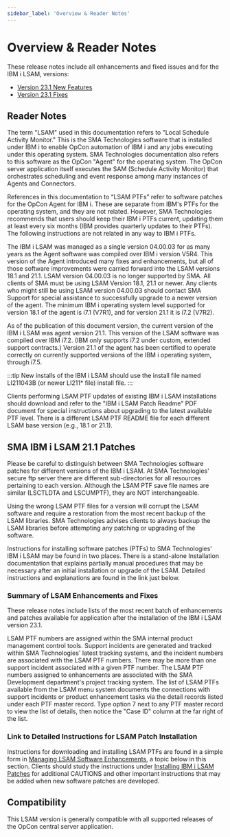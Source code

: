 ```yaml
---
sidebar_label: 'Overview & Reader Notes'
---
```


# Overview & Reader Notes

These release notes include all enhancements and fixed issues and for the IBM i LSAM, versions:

- [Version 23.1 New Features](./version-23.1-new-features)
- [Version 23.1 Fixes](./version-23.1-fixes)

## Reader Notes

The term "LSAM" used in this documentation refers to "Local Schedule Activity Monitor." This is the SMA Technologies software that is installed under IBM i to enable OpCon automation of IBM i and any jobs executing under this operating system. SMA Technologies documentation also refers to this software as the OpCon "Agent" for the operating system.  The OpCon server application itself executes the SAM (Schedule Activity Monitor) that orchestrates scheduling and event response among many instances of Agents and Connectors.

References in this documentation to “LSAM PTFs” refer to software patches for the OpCon Agent for IBM i. These are separate from IBM's PTFs for the operating system, and they are not related. However, SMA Technologies recommends that users should keep their IBM i PTFs current, updating them at least every six months (IBM provides quarterly updates to their PTFs). The following instructions are not related in any way to IBM i PTFs.

The IBM i LSAM was managed as a single version 04.00.03 for as many years as the Agent software was compiled over IBM i version V5R4. This version of the Agent introduced many fixes and enhancements, but all of those software improvements were carried forward into the LSAM versions 18.1 and 21.1.  LSAM version 04.00.03 is no longer supported by SMA.  All clients of SMA must be using LSAM Version 18.1, 21.1 or newer.  Any clients who might still be using LSAM version 04.00.03 should contact SMA Support for special assistance to successfully upgrade to a newer version of the agent.  The minimum IBM i operating system level supported for version 18.1 of the agent is i7.1 (V7R1), and for version 21.1 it is i7.2 (V7R2).

As of the publication of this document version, the current version of the IBM i LSAM was agent version 21.1. This version of the LSAM software was compiled over IBM i7.2.  (IBM only supports i7.2 under custom, extended support contracts.) Version 21.1 of the agent has been certified to operate correctly on currently supported versions of the IBM i operating system, through i7.5.

:::tip
New installs of the IBM i LSAM should use the install file named LI211043B (or newer LI211* file) install file.
:::

Clients performing LSAM PTF updates of existing IBM i LSAM installations should download and refer to the "IBM i LSAM Patch Readme" PDF document for special instructions about upgrading to the latest available PTF level.  There is a different LSAM PTF README file for each different LSAM base version (e.g., 18.1 or 21.1).

## SMA IBM i LSAM 21.1 Patches

Please be careful to distinguish between SMA Technologies software patches for different versions of the IBM i LSAM. At SMA Technologies' secure ftp server there are different sub-directories for all resources pertaining to each version. Although the LSAM PTF save file names are similar (LSCTLDTA and LSCUMPTF), they are NOT interchangeable.

Using the wrong LSAM PTF files for a version will corrupt the LSAM software and require a restoration from the most recent backup of the LSAM libraries. SMA Technologies advises clients to always backup the LSAM libraries before attempting any patching or upgrading of the software.

Instructions for installing software patches (PTFs) to SMA Technologies' IBM i LSAM may be found in two places. There is a stand-alone Installation documentation that explains partially manual procedures that may be necessary after an initial installation or upgrade of the LSAM. Detailed instructions and explanations are found in the link just below.

### Summary of LSAM Enhancements and Fixes

These release notes include lists of the most recent batch of enhancements and patches available for application after the installation of the IBM i LSAM version 23.1. 

LSAM PTF numbers are assigned within the SMA internal product management control tools. Support incidents are generated and tracked within SMA Technologies' latest tracking systems, and the incident numbers are associated with the LSAM PTF numbers. There may be more than one support incident associated with a given PTF number. The LSAM PTF numbers assigned to enhancements are associated with the SMA Development department's project tracking system.  The list of LSAM PTFs available from the LSAM menu system documents the connections with support incidents or product enhancement tasks via the detail records listed under each PTF master record.  Type option 7 next to any PTF master record to view the list of details, then notice the "Case ID" column at the far right of the list. 

### Link to Detailed Instructions for LSAM Patch Installation

Instructions for downloading and installing LSAM PTFs are found in a simple form in [Managing LSAM Software Enhancements](./lsam-ptf-readme#introduction-to-ibm-i-agent-software-patches), a topic below in this section. Clients should study the instructions under [Installing IBM i LSAM Patches](./lsam-ptf-readme#installing-ibm-i-lsam-patches) for additional CAUTIONS and other important instructions that may be added when new software patches are developed.

## Compatibility
This LSAM version is generally compatible with all supported releases of the OpCon central server application.